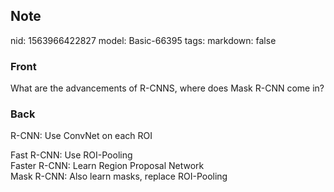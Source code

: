 ## Note
nid: 1563966422827
model: Basic-66395
tags: 
markdown: false

### Front
What are the advancements of R-CNNS, where does Mask R-CNN come in?

### Back
R-CNN: Use ConvNet on each ROI <div>Fast R-CNN: Use ROI-Pooling</div><div>Faster R-CNN: Learn Region Proposal Network</div><div>Mask R-CNN: Also learn masks, replace ROI-Pooling </div>
